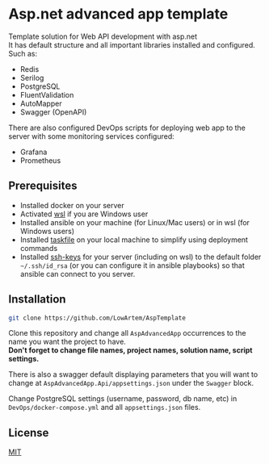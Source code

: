 # Asp.net advanced app template

Template solution for Web API development with asp.net\
It has default structure and all important libraries installed and configured. Such as:
- Redis
- Serilog
- PostgreSQL
- FluentValidation
- AutoMapper
- Swagger (OpenAPI)

There are also configured DevOps scripts for deploying web app to the server with some monitoring services configured:
- Grafana
- Prometheus

## Prerequisites

- Installed docker on your server
- Activated [wsl](https://learn.microsoft.com/windows/wsl/install) if you are Windows user
- Installed ansible on your machine (for Linux/Mac users) or in wsl (for Windows users)
- Installed [taskfile](https://taskfile.dev) on your local machine to simplify using deployment commands
- Installed [ssh-keys](https://www.ssh.com/academy/ssh/keygen) for your server (including on wsl) to the default folder `~/.ssh/id_rsa` (or you can configure it in ansible playbooks) so that ansible can connect to you server.

## Installation

```bash
git clone https://github.com/LowArtem/AspTemplate
```

Clone this repository and change all `AspAdvancedApp` occurrences to the name you want the project to have.\
**Don't forget to change file names, project names, solution name, script settings.**

There is also a swagger default displaying parameters that you will want to change at `AspAdvancedApp.Api/appsettings.json` under the `Swagger` block.

Change PostgreSQL settings (username, password, db name, etc) in `DevOps/docker-compose.yml` and all `appsettings.json` files.

## License

[MIT](https://choosealicense.com/licenses/mit/)
